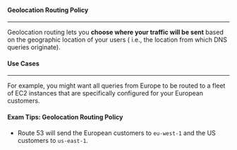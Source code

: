 #### Geolocation Routing Policy

___
Geolocation routing lets you **choose where your traffic will be sent** based on the geographic location of your users (
i.e., the location from which DNS queries originate).

#### Use Cases

___
For example, you might want all queries from Europe to be routed to a fleet of EC2 instances that are specifically
configured for your European customers.

#### Exam Tips: Geolocation Routing Policy

* Route 53 will send the European customers to `eu-west-1` and the US customers to `us-east-1`.
